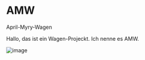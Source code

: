 # AMW
April-Myry-Wagen

Hallo, das ist ein Wagen-Projeckt. Ich nenne es AMW.

![image](https://github.com/myry07/AMW/blob/main/3.Image/p1.HEIC)
